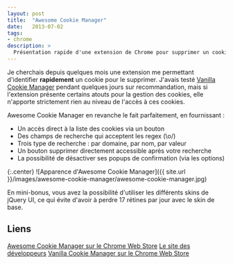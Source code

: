 ```yaml
---
layout: post
title:  "Awesome Cookie Manager"
date:   2013-07-02
tags:
- chrome
description: >
  Présentation rapide d'une extension de Chrome pour supprimer un cookie en particulier.
---
```


Je cherchais depuis quelques mois une extension me permettant d'identifier **rapidement** un cookie pour le supprimer. J'avais testé [Vanilla Cookie Manager](https://chrome.google.com/webstore/detail/vanilla-cookie-manager/gieohaicffldbmiilohhggbidhephnjj) pendant quelques jours sur recommandation, mais si l'extension présente certains atouts pour la gestion des cookies, elle n'apporte strictement rien au niveau de l'accès à ces cookies.

Awesome Cookie Manager en revanche le fait parfaitement, en fournissant :

* Un accès direct à la liste des cookies via un bouton
* Des champs de recherche qui acceptent les regex (\o/)
* Trois type de recherche : par domaine, par nom, par valeur
* Un bouton supprimer directement accessible après votre recherche
* La possibilité de désactiver ses popups de confirmation (via les options)

{:.center}
![Apparence d'Awesome Cookie Manager]({{ site.url }}/images/awesome-cookie-manager/awesome-cookie-manager.jpg)

En mini-bonus, vous avez la possibilité d'utiliser les différents skins de jQuery UI, ce qui évite d'avoir à perdre 17 rétines par jour avec le skin de base.


## Liens
[Awesome Cookie Manager sur le Chrome Web Store](https://chrome.google.com/webstore/detail/awesome-cookie-manager-be/hcpidejphgpcgfnpiehkcckkkemgneif)
[Le site des développeurs](http://www.upway2late.com/)
[Vanilla Cookie Manager sur le Chrome Web Store](https://chrome.google.com/webstore/detail/vanilla-cookie-manager/gieohaicffldbmiilohhggbidhephnjj)